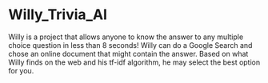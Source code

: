 # Willy_Trivia_AI
Willy is a project that allows anyone to know the answer to any multiple choice question in less than 8 seconds! Willy can do a Google Search and chose an online document that might contain the answer. Based on what Willy finds on the web and his tf-idf algorithm, he may select the best option for you. 
